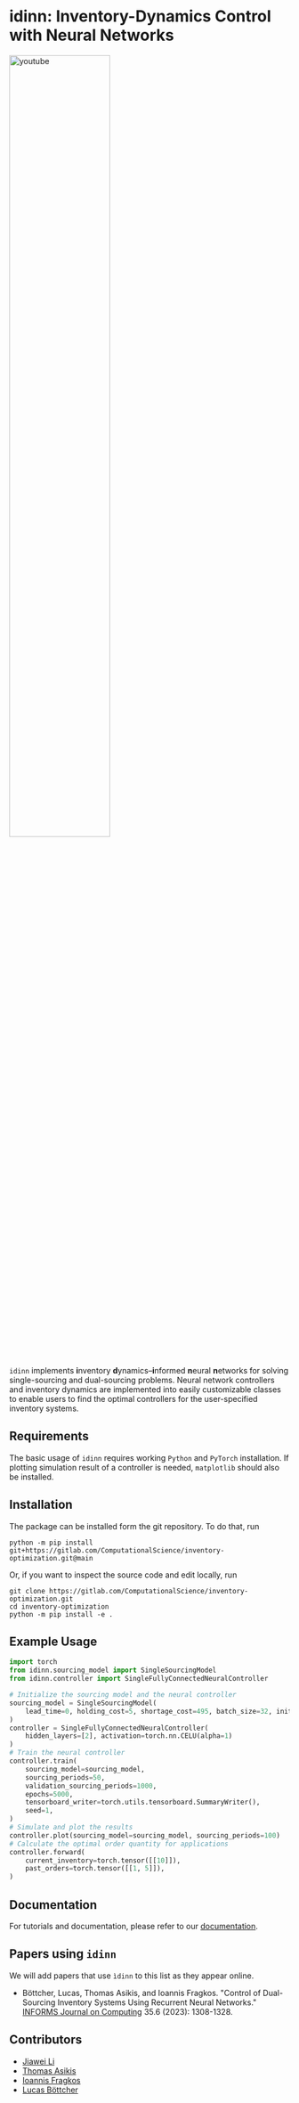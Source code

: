 # idinn: Inventory-Dynamics Control with Neural Networks

[<img src="https://gitlab.com/ComputationalScience/idinn/-/raw/main/docs/_static/youtube.png" align="center" width="60%" size="auto" alt="youtube">](https://www.youtube.com/watch?v=hUBfTWV6tWQ)

`idinn` implements **i**nventory **d**ynamics–**i**nformed **n**eural **n**etworks for solving single-sourcing and dual-sourcing problems. Neural network controllers and inventory dynamics are implemented into easily customizable classes to enable users to find the optimal controllers for the user-specified inventory systems.

## Requirements

The basic usage of `idinn` requires working `Python` and `PyTorch` installation. If plotting simulation result of a controller is needed, `matplotlib` should also be installed.

## Installation

The package can be installed form the git repository. To do that, run

```
python -m pip install git+https://gitlab.com/ComputationalScience/inventory-optimization.git@main
```

Or, if you want to inspect the source code and edit locally, run

```
git clone https://gitlab.com/ComputationalScience/inventory-optimization.git
cd inventory-optimization
python -m pip install -e .
```

## Example Usage

```python
import torch
from idinn.sourcing_model import SingleSourcingModel
from idinn.controller import SingleFullyConnectedNeuralController

# Initialize the sourcing model and the neural controller
sourcing_model = SingleSourcingModel(
    lead_time=0, holding_cost=5, shortage_cost=495, batch_size=32, init_inventory=10
)
controller = SingleFullyConnectedNeuralController(
    hidden_layers=[2], activation=torch.nn.CELU(alpha=1)
)
# Train the neural controller
controller.train(
    sourcing_model=sourcing_model,
    sourcing_periods=50,
    validation_sourcing_periods=1000,
    epochs=5000,
    tensorboard_writer=torch.utils.tensorboard.SummaryWriter(),
    seed=1,
)
# Simulate and plot the results
controller.plot(sourcing_model=sourcing_model, sourcing_periods=100)
# Calculate the optimal order quantity for applications
controller.forward(
    current_inventory=torch.tensor([[10]]),
    past_orders=torch.tensor([[1, 5]]),
)
```

## Documentation

For tutorials and documentation, please refer to our [documentation](https://inventory-optimization.readthedocs.io/en/latest/).

## Papers using `idinn`

We will add papers that use `ìdinn` to this list as they appear online.

* Böttcher, Lucas, Thomas Asikis, and Ioannis Fragkos. "Control of Dual-Sourcing Inventory Systems Using Recurrent Neural Networks." [INFORMS Journal on Computing](https://pubsonline.informs.org/doi/abs/10.1287/ijoc.2022.0136) 35.6 (2023): 1308-1328.

## Contributors

* [Jiawei Li](https://github.com/iewaij)
* [Thomas Asikis](https://gitlab.com/asikist)
* [Ioannis Fragkos](https://gitlab.com/ioannis.fragkos1)
* [Lucas Böttcher](https://gitlab.com/lucasboettcher)
